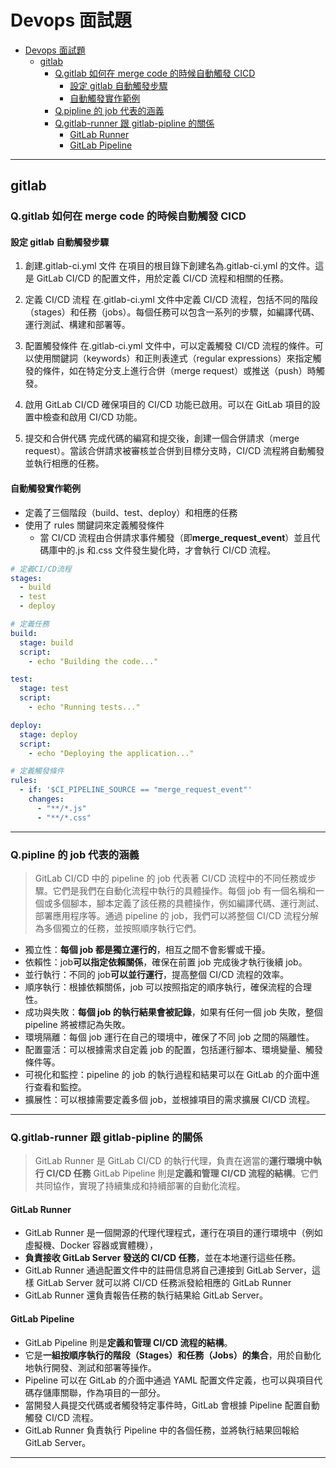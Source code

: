 # Devops 面試題

- [Devops 面試題](#devops-面試題)
  - [gitlab](#gitlab)
    - [Q.gitlab 如何在 merge code 的時候自動觸發 CICD](#qgitlab-如何在-merge-code-的時候自動觸發-cicd)
      - [設定 gitlab 自動觸發步驟](#設定-gitlab-自動觸發步驟)
      - [自動觸發實作範例](#自動觸發實作範例)
    - [Q.pipline 的 job 代表的涵義](#qpipline-的-job-代表的涵義)
    - [Q.gitlab-runner 跟 gitlab-pipline 的關係](#qgitlab-runner-跟-gitlab-pipline-的關係)
      - [GitLab Runner](#gitlab-runner)
      - [GitLab Pipeline](#gitlab-pipeline)

---

## gitlab

### Q.gitlab 如何在 merge code 的時候自動觸發 CICD

#### 設定 gitlab 自動觸發步驟

1. 創建.gitlab-ci.yml 文件
   在項目的根目錄下創建名為.gitlab-ci.yml 的文件。這是 GitLab CI/CD 的配置文件，用於定義 CI/CD 流程和相關的任務。

2. 定義 CI/CD 流程
   在.gitlab-ci.yml 文件中定義 CI/CD 流程，包括不同的階段（stages）和任務（jobs）。每個任務可以包含一系列的步驟，如編譯代碼、運行測試、構建和部署等。

3. 配置觸發條件
   在.gitlab-ci.yml 文件中，可以定義觸發 CI/CD 流程的條件。可以使用關鍵詞（keywords）和正則表達式（regular expressions）來指定觸發的條件，如在特定分支上進行合併（merge request）或推送（push）時觸發。

4. 啟用 GitLab CI/CD
   確保項目的 CI/CD 功能已啟用。可以在 GitLab 項目的設置中檢查和啟用 CI/CD 功能。

5. 提交和合併代碼
   完成代碼的編寫和提交後，創建一個合併請求（merge request）。當該合併請求被審核並合併到目標分支時，CI/CD 流程將自動觸發並執行相應的任務。

#### 自動觸發實作範例

- 定義了三個階段（build、test、deploy）和相應的任務
- 使用了 rules 關鍵詞來定義觸發條件
  - 當 CI/CD 流程由合併請求事件觸發（即**merge_request_event**）並且代碼庫中的.js 和.css 文件發生變化時，才會執行 CI/CD 流程。

```yml
# 定義CI/CD流程
stages:
  - build
  - test
  - deploy

# 定義任務
build:
  stage: build
  script:
    - echo "Building the code..."

test:
  stage: test
  script:
    - echo "Running tests..."

deploy:
  stage: deploy
  script:
    - echo "Deploying the application..."

# 定義觸發條件
rules:
  - if: '$CI_PIPELINE_SOURCE == "merge_request_event"'
    changes:
      - "**/*.js"
      - "**/*.css"
```

---

### Q.pipline 的 job 代表的涵義

> GitLab CI/CD 中的 pipeline 的 job 代表著 CI/CD 流程中的不同任務或步驟。它們是我們在自動化流程中執行的具體操作。每個 job 有一個名稱和一個或多個腳本，腳本定義了該任務的具體操作，例如編譯代碼、運行測試、部署應用程序等。通過 pipeline 的 job，我們可以將整個 CI/CD 流程分解為多個獨立的任務，並按照順序執行它們。

- 獨立性：**每個 job 都是獨立運行的**，相互之間不會影響或干擾。
- 依賴性：job**可以指定依賴關係**，確保在前置 job 完成後才執行後續 job。
- 並行執行：不同的 job**可以並行運行**，提高整個 CI/CD 流程的效率。
- 順序執行：根據依賴關係，job 可以按照指定的順序執行，確保流程的合理性。
- 成功與失敗：**每個 job 的執行結果會被記錄**，如果有任何一個 job 失敗，整個 pipeline 將被標記為失敗。
- 環境隔離：每個 job 運行在自己的環境中，確保了不同 job 之間的隔離性。
- 配置靈活：可以根據需求自定義 job 的配置，包括運行腳本、環境變量、觸發條件等。
- 可視化和監控：pipeline 的 job 的執行過程和結果可以在 GitLab 的介面中進行查看和監控。
- 擴展性：可以根據需要定義多個 job，並根據項目的需求擴展 CI/CD 流程。

---

### Q.gitlab-runner 跟 gitlab-pipline 的關係

> GitLab Runner 是 GitLab CI/CD 的執行代理，負責在適當的**運行環境中執行 CI/CD 任務**
> GitLab Pipeline 則是**定義和管理 CI/CD 流程的結構**。它們共同協作，實現了持續集成和持續部署的自動化流程。

#### GitLab Runner

- GitLab Runner 是一個開源的代理代理程式，運行在項目的運行環境中（例如虛擬機、Docker 容器或實體機），
- **負責接收 GitLab Server 發送的 CI/CD 任務**，並在本地運行這些任務。
- GitLab Runner 通過配置文件中的註冊信息將自己連接到 GitLab Server，這樣 GitLab Server 就可以將 CI/CD 任務派發給相應的 GitLab Runner
- GitLab Runner 還負責報告任務的執行結果給 GitLab Server。

#### GitLab Pipeline

- GitLab Pipeline 則是**定義和管理 CI/CD 流程的結構**。
- 它是**一組按順序執行的階段（Stages）和任務（Jobs）的集合**，用於自動化地執行開發、測試和部署等操作。
- Pipeline 可以在 GitLab 的介面中通過 YAML 配置文件定義，也可以與項目代碼存儲庫關聯，作為項目的一部分。
- 當開發人員提交代碼或者觸發特定事件時，GitLab 會根據 Pipeline 配置自動觸發 CI/CD 流程。
- GitLab Runner 負責執行 Pipeline 中的各個任務，並將執行結果回報給 GitLab Server。

---
